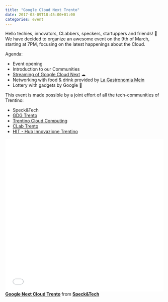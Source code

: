 ```yaml
---
title: "Google Cloud Next Trento"
date: 2017-03-09T18:45:00+01:00
categories: event
---
```


Hello techies, innovators, CLabbers, speckers, startuppers and friends! 🙂
We have decided to organize an awesome event on the 9th of March, starting at 7PM, focusing on the latest happenings about the Cloud.

Agenda:

- Event opening
- Introduction to our Communities
- <a target="_blank" href="//cloudnext.withgoogle.com/">Streaming of Google Cloud Next</a> ☁
- Networking with food & drink provided by <a target="_blank" href="//lagastronomiamein.it">La Gastronomia Mein</a>
- Lottery with gadgets by Google 🎁

This event is made possible by a joint effort of all the tech-communities of Trentino:

- Speck&Tech
- <a target="_blank" href="//developers.google.com/groups/chapter/111161676776647373558/">GDG Trento</a>
- <a target="_blank" href="//www.meetup.com/Trentino-Cloud-Computing-Meetup/">Trentino Cloud Computing</a>
- <a target="_blank" href="//www.facebook.com/CLabTrento/">CLab Trento</a>
- <a target="_blank" href="//www.trentinoinnovation.eu/">HIT - Hub Innovazione Trentino</a>

<iframe src="//www.slideshare.net/slideshow/embed_code/key/3wxymBNcdjabwV" width="100%" height="485" frameborder="0" marginwidth="0" marginheight="0" scrolling="no" allowfullscreen>
</iframe>
<div style="margin-bottom:5px">
<strong>
<a href="//www.slideshare.net/speckandtech/google-next-cloud-trento" title="Google Next Cloud Trento" target="_blank">Google Next Cloud Trento</a>
</strong> from <strong><a target="_blank" href="//www.facebook.com/speckandtech/">Speck&amp;Tech</a></strong>
</div>
